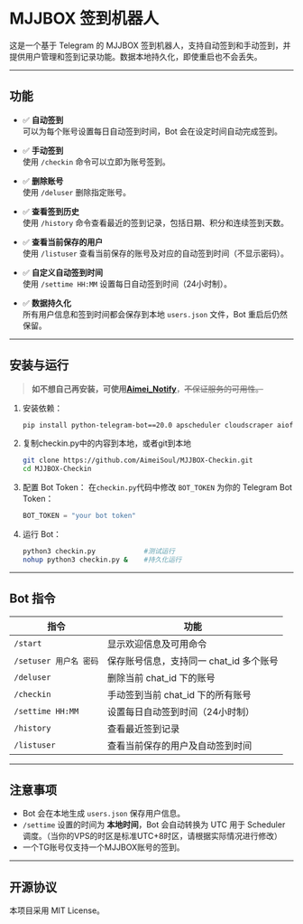# MJJBOX 签到机器人

这是一个基于 Telegram 的 MJJBOX 签到机器人，支持自动签到和手动签到，并提供用户管理和签到记录功能。数据本地持久化，即使重启也不会丢失。

---

## 功能

- ✅ **自动签到**  
  可以为每个账号设置每日自动签到时间，Bot 会在设定时间自动完成签到。  

- ✅ **手动签到**  
  使用 `/checkin` 命令可以立即为账号签到。

- ✅ **删除账号**  
  使用 `/deluser` 删除指定账号。

- ✅ **查看签到历史**  
  使用 `/history` 命令查看最近的签到记录，包括日期、积分和连续签到天数。

- ✅ **查看当前保存的用户**  
  使用 `/listuser` 查看当前保存的账号及对应的自动签到时间（不显示密码）。

- ✅ **自定义自动签到时间**  
  使用 `/settime HH:MM` 设置每日自动签到时间（24小时制）。

- ✅ **数据持久化**  
  所有用户信息和签到时间都会保存到本地 `users.json` 文件，Bot 重启后仍然保留。

---

## 安装与运行

> **如不想自己再安装，可使用[Aimei_Notify](https://t.me/AimeiNotify_bot)**，~~不保证服务的可用性。~~

1. 安装依赖：

   ```bash
   pip install python-telegram-bot==20.0 apscheduler cloudscraper aiofiles
   ```

2. 复制checkin.py中的内容到本地，或者git到本地

   ```bash
   git clone https://github.com/AimeiSoul/MJJBOX-Checkin.git
   cd MJJBOX-Checkin
   ```

4. 配置 Bot Token：
   在`checkin.py`代码中修改 `BOT_TOKEN` 为你的 Telegram Bot Token：

   ```python
   BOT_TOKEN = "your bot token"
   ```

5. 运行 Bot：

   ```bash
   python3 checkin.py            #测试运行
   nohup python3 checkin.py &    #持久化运行
   ```

---

## Bot 指令

| 指令                | 功能                       |
| ----------------- | ------------------------ |
| `/start`          | 显示欢迎信息及可用命令              |
| `/setuser 用户名 密码` | 保存账号信息，支持同一 chat_id 多个账号 |
| `/deluser`        | 删除当前 chat_id 下的账号        |
| `/checkin`        | 手动签到当前 chat_id 下的所有账号    |
| `/settime HH:MM`  | 设置每日自动签到时间（24小时制）        |
| `/history`        | 查看最近签到记录                 |
| `/listuser`       | 查看当前保存的用户及自动签到时间         |

---

## 注意事项

* Bot 会在本地生成 `users.json` 保存用户信息。
* `/settime` 设置的时间为 **本地时间**，Bot 会自动转换为 UTC 用于 Scheduler 调度。（当你的VPS的时区是标准UTC+8时区，请根据实际情况进行修改）
* 一个TG账号仅支持一个MJJBOX账号的签到。

---

## 开源协议

本项目采用 MIT License。
